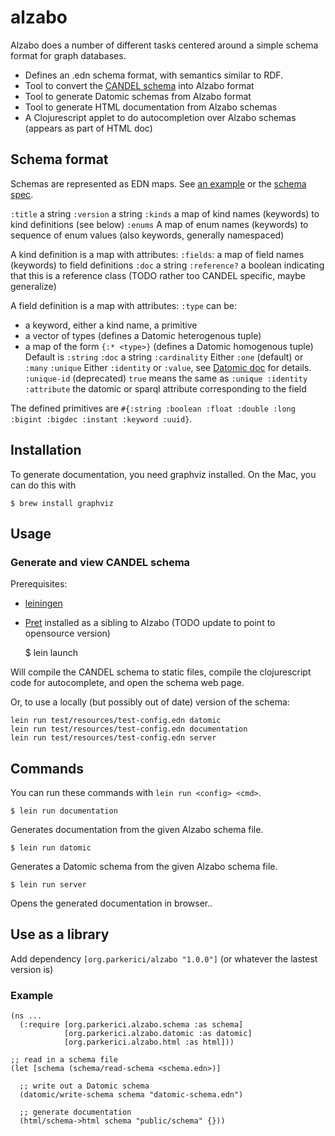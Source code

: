 # alzabo

Alzabo does a number of different tasks centered around a simple schema format for graph databases.

- Defines an .edn schema format, with semantics similar to RDF.
- Tool to convert the [CANDEL schema](https://github.com/ParkerICI/pret/tree/master/resources/schema) into Alzabo format
- Tool to generate Datomic schemas from Alzabo format
- Tool to generate HTML documentation from Alzabo schemas
- A Clojurescript applet to do autocompletion over Alzabo schemas (appears as part of HTML doc)

## Schema format

Schemas are represented as EDN maps. See [an example](test/resources/schema/rawsugar.edn) or the [schema spec](src/cljc/org/parkerici/alzabo/schema.cljc).

`:title` a string
`:version` a string
`:kinds` a map of kind names (keywords) to kind definitions (see below)
`:enums` A map of enum names (keywords) to sequence of enum values (also keywords, generally namespaced)

A kind definition is a map with attributes:
`:fields`: a map of field names (keywords) to field definitions
`:doc` a string
`:reference?` a boolean indicating that this is a reference class (TODO rather too CANDEL specific, maybe generalize)

A field definition is a map with attributes:
`:type` can be:
 - a keyword, either a kind name, a primitive
 - a vector of types (defines a Datomic heterogenous tuple)
 - a map of the form `{:* <type>}` (defines a Datomic homogenous tuple)
   Default is `:string`
`:doc` a string
`:cardinality` Either `:one` (default) or `:many`
`:unique` Either `:identity` or `:value`, see [Datomic doc](https://docs.datomic.com/on-prem/schema.html#operational-schema-attributes) for details.
`:unique-id` (deprecated) `true` means the same as `:unique :identity`
 `:attribute` the datomic or sparql attribute corresponding to the field 

The defined primitives are `#{:string :boolean :float :double :long :bigint :bigdec :instant :keyword :uuid}`. 

## Installation

To generate documentation, you need graphviz installed. On the Mac, you can do this with

    $ brew install graphviz


## Usage

### Generate and view CANDEL schema

Prerequisites:
- [leiningen](https://leiningen.org/)
- [Pret](https://github.com/CANDELbio/pret) installed as a sibling to Alzabo (TODO update to point to opensource version)

    $ lein launch

Will compile the CANDEL schema to static files, compile the clojurescript code for autocomplete, and open the schema web page. 

Or, to use a locally (but possibly out of date) version of the schema:

    lein run test/resources/test-config.edn datomic
    lein run test/resources/test-config.edn documentation
    lein run test/resources/test-config.edn server 

## Commands

You can run these commands with `lein run <config> <cmd>`. 

	$ lein run documentation 
	
Generates documentation from the given Alzabo schema file. 

	$ lein run datomic 
	
Generates a Datomic schema from the given Alzabo schema file. 

	$ lein run server

Opens the generated documentation in browser..

## Use as a library

Add dependency `[org.parkerici/alzabo "1.0.0"]` (or whatever the lastest version is)

### Example

    (ns ...
	  (:require [org.parkerici.alzabo.schema :as schema]
                [org.parkerici.alzabo.datomic :as datomic]
				[org.parkerici.alzabo.html :as html]))

	;; read in a schema file
	(let [schema (schema/read-schema <schema.edn>)]

	  ;; write out a Datomic schema
      (datomic/write-schema schema "datomic-schema.edn")
	
      ;; generate documentation 
      (html/schema->html schema "public/schema" {}))


